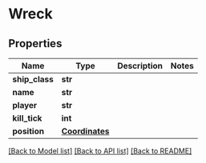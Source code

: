 # Wreck

## Properties
Name | Type | Description | Notes
------------ | ------------- | ------------- | -------------
**ship_class** | **str** |  | 
**name** | **str** |  | 
**player** | **str** |  | 
**kill_tick** | **int** |  | 
**position** | [**Coordinates**](Coordinates.md) |  | 

[[Back to Model list]](../README.md#documentation-for-models) [[Back to API list]](../README.md#documentation-for-api-endpoints) [[Back to README]](../README.md)

